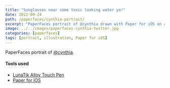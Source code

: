 ```yaml
---
title: "Sunglasses near some toxic looking water yo!"
date: 2012-09-24
path: /paperfaces/cynthia-portrait/
excerpt: "PaperFaces portrait of @cynthia drawn with Paper for iOS on an iPad."
image: ../../images/paperfaces-cynthia-twitter.jpg
categories: [paperfaces]
tags: [portrait, illustration, Paper for iOS]
---
```


PaperFaces portrait of [@cynthia](https://twitter.com/cynthia).

#### Tools used

- [LunaTik Alloy Touch Pen](https://www.amazon.com/gp/product/B00821TR7G/ref=as_li_ss_tl?ie=UTF8&tag=mademist-20&linkCode=as2&camp=1789&creative=390957&creativeASIN=B00821TR7G)
- [Paper for iOS](https://paper.bywetransfer.com/)
